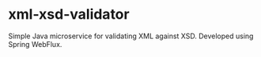 # xml-xsd-validator

Simple Java microservice for validating XML against XSD. Developed using Spring WebFlux.
